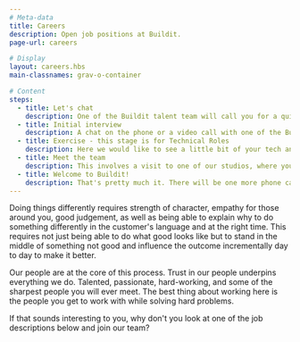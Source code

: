 ```yaml
---
# Meta-data
title: Careers
description: Open job positions at Buildit.
page-url: careers

# Display
layout: careers.hbs
main-classnames: grav-o-container

# Content
steps:
  - title: Let's chat
    description: One of the Buildit talent team will call you for a quick chat to find out a little bit about you. For some roles we would ask you to complete an exercise after but we will let you know at this stage for sure!
  - title: Initial interview
    description: A chat on the phone or a video call with one of the Buildit studio team, where we talk a bit about us and how your experiences can help us. For some roles we would invite you to the Studio to meet face to face, we would also welcome you at the studio if this would be your preference.
  - title: Exercise - this stage is for Technical Roles
    description: Here we would like to see a little bit of your tech and coding skills. We will send you the details for the exercise, so that you can show us some awesome code. Your solution will be used in the next stage to build upon during a pairing session with a couple of our engineers.
  - title: Meet the team
    description: This involves a visit to one of our studios, where you get to meet a few of the team if haven't done so in the process. We'll get to talk in more detail about what we do, your experiences and ambitions. If you are an Engineer we will also spend a bit of time talking about your tech submission and we will pair program building a few more features.
  - title: Welcome to Buildit!
    description: That's pretty much it. There will be one more phone call to confirm transfer details with you, and possible start dates.
---
```

Doing things differently requires strength of character, empathy for those around you, good judgement, as well as being able to explain why to do something differently in the customer's language and at the right time. This requires not just being able to do what good looks like but to stand in the middle of something not good and influence the outcome incrementally day to day to make it better.

Our people are at the core of this process. Trust in our people underpins everything we do. Talented, passionate, hard-working, and some of the sharpest people you will ever meet. The best thing about working here is the people you get to work with while solving hard problems.

If that sounds interesting to you, why don't you look at one of the job descriptions below and join our team?
